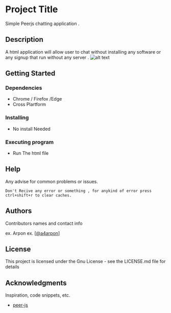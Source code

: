 # Project Title

Simple Peerjs chatting application  .

## Description

A html application will allow user to chat without installing any software or any signup that run without any server .
![alt text](https://github.com/onlycoder000/No-Server-Chat-Application---peerjs/blob/master/ss/1ac351fe-6354-4190-923b-b8ae0e4d140c.jpeg)


## Getting Started

### Dependencies

* Chrome / Firefox /Edge
* Cross Plartform

### Installing

* No install Needed

### Executing program

* Run The html file

## Help

Any advise for common problems or issues.
```
Don't Recive any error or something , for anykind of error press ctrl+shift+r to clear caches.
```

## Authors

Contributors names and contact info

ex. Arpon
ex. [[@a4arpon](https://github.com/a4arpon)]



## License

This project is licensed under the Gnu License - see the LICENSE.md file for details

## Acknowledgments

Inspiration, code snippets, etc.
* [peer-js](https://github.com/peers/peerjs)
